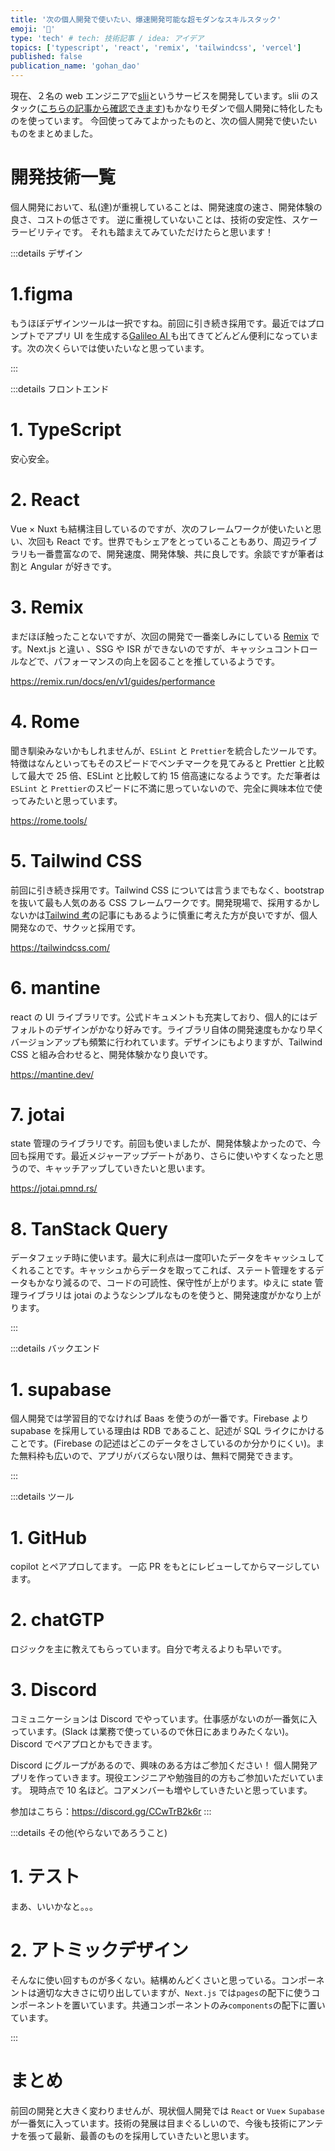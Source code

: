 ```yaml
---
title: '次の個人開発で使いたい、爆速開発可能な超モダンなスキルスタック'
emoji: '🦍'
type: 'tech' # tech: 技術記事 / idea: アイデア
topics: ['typescript', 'react', 'remix', 'tailwindcss', 'vercel']
published: false
publication_name: 'gohan_dao'
---
```


現在、２名の web エンジニアで[slii](https://slii.xyz/)というサービスを開発しています。slii のスタック([こちらの記事から確認できます](https://zenn.dev/gohan_dao/articles/f34350b68e7469))もかなりモダンで個人開発に特化したものを使っています。
今回使ってみてよかったものと、次の個人開発で使いたいものをまとめました。

# 開発技術一覧

個人開発において、私(達)が重視していることは、開発速度の速さ、開発体験の良さ、コストの低さです。
逆に重視していないことは、技術の安定性、スケーラービリティです。
それも踏まえてみていただけたらと思います！

:::details デザイン

# 1.figma

もうほぼデザインツールは一択ですね。前回に引き続き採用です。最近ではプロンプトでアプリ UI を生成する[Galileo AI ](https://www.usegalileo.ai/)も出てきてどんどん便利になっています。次の次くらいでは使いたいなと思っています。

:::

:::details フロントエンド

# 1. TypeScript

安心安全。

# 2. React

Vue × Nuxt も結構注目しているのですが、次のフレームワークが使いたいと思い、次回も React です。世界でもシェアをとっていることもあり、周辺ライブラリも一番豊富なので、開発速度、開発体験、共に良しです。余談ですが筆者は割と Angular が好きです。

# 3. Remix

まだほぼ触ったことないですが、次回の開発で一番楽しみにしている [Remix](https://remix.run/) です。Next.js と違い 、SSG や ISR ができないのですが、キャッシュコントロールなどで、パフォーマンスの向上を図ることを推しているようです。

https://remix.run/docs/en/v1/guides/performance

# 4. Rome

聞き馴染みないかもしれませんが、`ESLint` と `Prettier`を統合したツールです。特徴はなんといってもそのスピードでベンチマークを見てみると Prettier と比較して最大で 25 倍、ESLint と比較して約 15 倍高速になるようです。ただ筆者は`ESLint` と `Prettier`のスピードに不満に思っていないので、完全に興味本位で使ってみたいと思っています。

https://rome.tools/

# 5. Tailwind CSS

前回に引き続き採用です。Tailwind CSS については言うまでもなく、bootstrap を抜いて最も人気のある CSS フレームワークです。開発現場で、採用するかしないかは[Tailwind 考](https://blog.uhy.ooo/entry/2022-10-01/tailwind/)の記事にもあるように慎重に考えた方が良いですが、個人開発なので、サクッと採用です。

https://tailwindcss.com/

# 6. mantine

react の UI ライブラリです。公式ドキュメントも充実しており、個人的にはデフォルトのデザインがかなり好みです。ライブラリ自体の開発速度もかなり早くバージョンアップも頻繁に行われています。デザインにもよりますが、Tailwind CSS と組み合わせると、開発体験かなり良いです。

https://mantine.dev/

# 7. jotai

state 管理のライブラリです。前回も使いましたが、開発体験よかったので、今回も採用です。最近メジャーアップデートがあり、さらに使いやすくなったと思うので、キャッチアップしていきたいと思います。

https://jotai.pmnd.rs/

# 8. TanStack Query

データフェッチ時に使います。最大に利点は一度叩いたデータをキャッシュしてくれることです。キャッシュからデータを取ってこれば、ステート管理をするデータもかなり減るので、コードの可読性、保守性が上がります。ゆえに state 管理ライブラリは jotai のようなシンプルなものを使うと、開発速度がかなり上がります。

:::

:::details バックエンド

# 1. supabase

個人開発では学習目的でなければ Baas を使うのが一番です。Firebase より supabase を採用している理由は RDB であること、記述が SQL ライクにかけることです。(Firebase の記述はどこのデータをさしているのか分かりにくい)。また無料枠も広いので、アプリがバズらない限りは、無料で開発できます。

:::

:::details ツール

# 1. GitHub

copilot とペアプロしてます。
一応 PR をもとにレビューしてからマージしています。

# 2. chatGTP

ロジックを主に教えてもらっています。自分で考えるよりも早いです。

# 3. Discord

コミュニケーションは Discord でやっています。仕事感がないのが一番気に入っています。(Slack は業務で使っているので休日にあまりみたくない)。Discord でペアプロとかもできます。

Discord にグループがあるので、興味のある方はご参加ください！
個人開発アプリを作っていきます。現役エンジニアや勉強目的の方もご参加いただいています。
現時点で 10 名ほど。コアメンバーも増やしていきたいと思っています。

参加はこちら：https://discord.gg/CCwTrB2k6r
:::

:::details その他(やらないであろうこと)

# 1. テスト

まあ、いいかなと。。。

# 2. アトミックデザイン

そんなに使い回すものが多くない。結構めんどくさいと思っている。コンポーネントは適切な大きさに切り出していますが、`Next.js` では`pages`の配下に使うコンポーネントを置いています。共通コンポーネントのみ`components`の配下に置いています。

:::

# まとめ

前回の開発と大きく変わりませんが、現状個人開発では `React` or `Vue`× `Supabase` が一番気に入っています。技術の発展は目まぐるしいので、今後も技術にアンテナを張って最新、最善のものを採用していきたいと思います。
